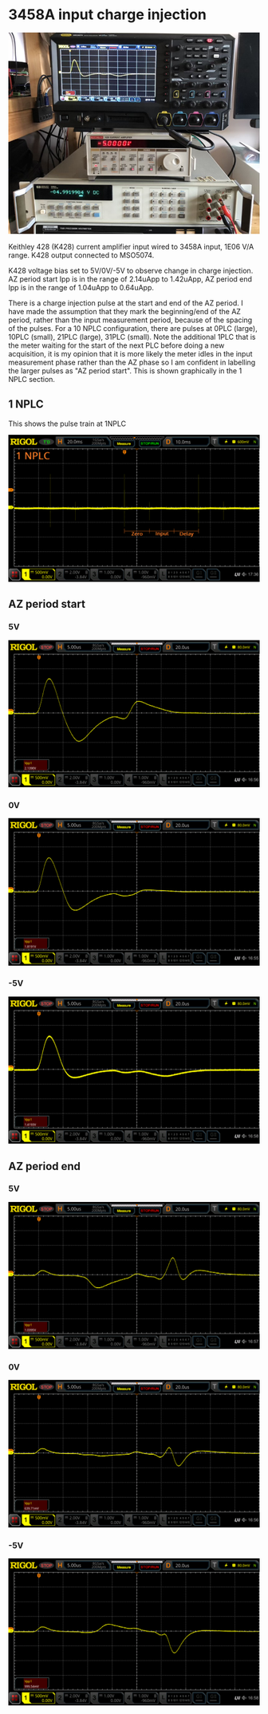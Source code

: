 # 3458A input charge injection

![Setup](images/Setup.jpg)

Keithley 428 (K428) current amplifier input wired to 3458A input, 1E06 V/A range. K428 output connected to MSO5074.

K428 voltage bias set to 5V/0V/-5V to observe change in charge injection. AZ period start Ipp is in the range of 2.14uApp to 1.42uApp, AZ period end Ipp is in the range of 1.04uApp to 0.64uApp.

There is a charge injection pulse at the start and end of the AZ period. I have made the assumption that they mark the beginning/end of the AZ period, rather than the input measurement period, because of the spacing of the pulses. For a 10 NPLC configuration, there are pulses at 0PLC (large), 10PLC (small), 21PLC (large), 31PLC (small). Note the additional 1PLC that is the meter waiting for the start of the next PLC before doing a new acquisition, it is my opinion that it is more likely the meter idles in the input measurement phase rather than the AZ phase so I am confident in labelling the larger pulses as "AZ period start". This is shown graphically in the 1 NPLC section.

## 1 NPLC

This shows the pulse train at 1NPLC

![Pulses](images/1NPLC.png)

## AZ period start

### 5V
![Beginning5V](images/AZ_start_5V_bias.png)

### 0V
![Beginning0V](images/AZ_start_0V_bias.png)

### -5V
![Beginning-5V](images/AZ_start_-5V_bias.png)

## AZ period end

### 5V
![End5V](images/AZ_end_5V_bias.png)

### 0V
![End0V](images/AZ_end_0V_bias.png)

### -5V
![End-5V](images/AZ_end_-5V_bias.png)


